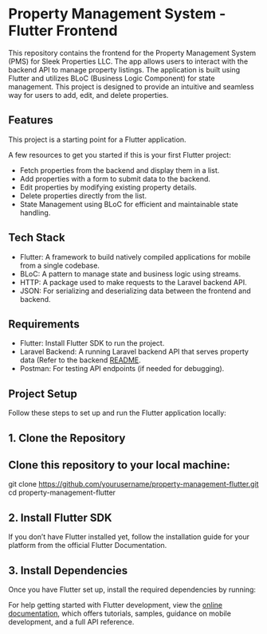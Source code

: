 # Property Management System - Flutter Frontend

This repository contains the frontend for the Property Management System (PMS) for Sleek Properties LLC. The app allows users to interact with the backend API to manage property listings. The application is built using Flutter and utilizes BLoC (Business Logic Component) for state management. This project is designed to provide an intuitive and seamless way for users to add, edit, and delete properties.

## Features

This project is a starting point for a Flutter application.

A few resources to get you started if this is your first Flutter project:

- Fetch properties from the backend and display them in a list.
- Add properties with a form to submit data to the backend.
- Edit properties by modifying existing property details.
- Delete properties directly from the list.
- State Management using BLoC for efficient and maintainable state handling.

## Tech Stack
- Flutter: A framework to build natively compiled applications for mobile from a single codebase.
- BLoC: A pattern to manage state and business logic using streams.
- HTTP: A package used to make requests to the Laravel backend API.
- JSON: For serializing and deserializing data between the frontend and backend.

## Requirements
- Flutter: Install Flutter SDK to run the project.
- Laravel Backend: A running Laravel backend API that serves property data (Refer to the backend [README](https://github.com/yourusername/property-management-backend).
- Postman: For testing API endpoints (if needed for debugging).

## Project Setup
Follow these steps to set up and run the Flutter application locally:
## 1. Clone the Repository
## Clone this repository to your local machine:
git clone https://github.com/yourusername/property-management-flutter.git
cd property-management-flutter
## 2. Install Flutter SDK
If you don’t have Flutter installed yet, follow the installation guide for your platform from the official Flutter Documentation.

## 3. Install Dependencies
Once you have Flutter set up, install the required dependencies by running:
  

For help getting started with Flutter development, view the
[online documentation](https://docs.flutter.dev/), which offers tutorials,
samples, guidance on mobile development, and a full API reference.
